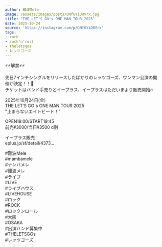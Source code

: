 ```yaml
---
author: 難波Mele
image: /assets/images/posts/DNf6YiDRVrx.jpg
title: "THE LET'S GO's ONE MAN TOUR 2025"
date: 2025-10-24
source: 'https://instagram.com/p/DNf6YiDRVrx'
tags:
- rock
- rock'n'roll
- theletsgos
- レッツゴーズ
---
```

⚡⚡解禁⚡⚡

先日7インチシングルをリリースしたばかりのレッツゴーズ、ワンマン公演の開催が決定！！🎉<br>
チケットはバンド手売りとイープラス、イープラスはただいまより販売開始🔥

2025年10月24日(金)<br>
THE LET'S GO's ONE MAN TOUR 2025<br>
"止まらないエイトビート！”

OPEN19:00/START19:45<br>
前売¥3000/当日¥3500 d別

イープラス販売：<br>
eplus.jp/sf/detail/4373…

#難波Mele<br>
#mambamele<br>
#ナンバメレ<br>
#難波メレ<br>
#ライブ<br>
#LIVE<br>
#ライブハウス<br>
#LIVEHOUSE<br>
#ロック<br>
#ROCK<br>
#ロックンロール<br>
#大阪<br>
#OSAKA<br>
#出演バンド募集中<br>
#THELETSGOs<br>
#レッツゴーズ